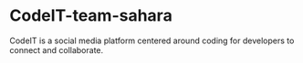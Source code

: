 # CodeIT-team-sahara
CodeIT is a social media platform centered around coding for developers to connect and collaborate. 
